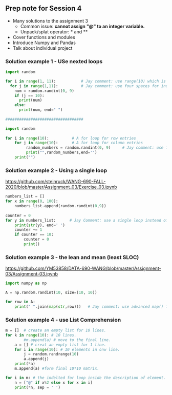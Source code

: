 ## Prep note for Session 4
- Many solutions to the assignment 3
    - Common issue: **cannot assign "@" to an integer variable.**
    - Unpack/splat operator: * and **
- Cover functions and modules
- Introduce Numpy and Pandas
- Talk about individual project
### Solution example 1 - USe nexted loops
```python
import random

for i in range(1, 11):           # Jay comment: use range(10) which is equivalence of range(0, 10) and starts with 0.
  for j in range(1,11):          # Jay comment: use four spaces for indentation instead of two.
    num = random.randint(0, 9)
    if (j == 10):
      print(num)
    else:
      print(num, end=" ")
      
##################################

import random
 
for i in range(10):          # A for loop for row entries   
    for j in range(10):      # A for loop for column entries         
         random_numbers = random.randint(0, 9)     # Jay comment: use four spaces instead of five for indentation.     
         print("",random_numbers,end='')           
    print("")
```
### Solution example 2 - Using a single loop
https://github.com/steinruck/WANG-690-FALL-2020/blob/master/Assignment_03/Exercise_03.ipynb
```python
numbers_list = []
for x in range(0, 100):
    numbers_list.append(random.randint(0,9))
    
counter = 0
for y in numbers_list:      # Jay Comment: use a single loop instead of nested loops.
    print(str(y), end=' ')
    counter += 1
    if counter == 10:
        counter = 0
        print()
```
### Solution example 3 - the lean and mean (least SLOC)
https://github.com/YM53858/DATA-690-WANG/blob/master/Assignment-03/Assignment-03.ipynb
```python
import numpy as np

A = np.random.randint(10, size=(10, 10))

for row in A:
    print(" ".join(map(str,row)))   # Jay comment: use advanced map() function.
```

### Solution example 4 - use List Comprehension
```python
m = []  # create an empty list for 10 lines.
for k in range(10): # 10 lines.
        #m.append(a) # move to the final line.
    a = [] # creat an empty list for 1 line. 
    for i in range(10): # 10 elements in onw line.
        j = random.randrange(10) 
        a.append(j) 
    print(*a)
    m.append(a) #form final 10*10 matrix.

for i in m: # the indelted for loop inside the description of element. 
    n = ["@" if x%2 else x for x in i]
    print(*n, sep = ' ')
```
